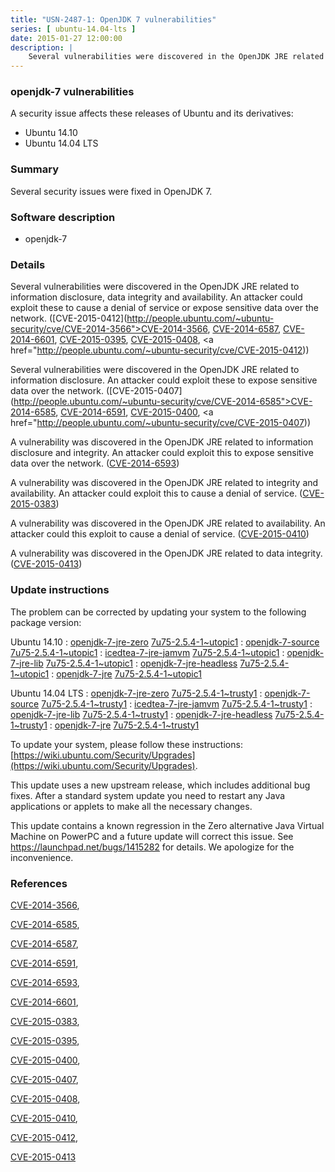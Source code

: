 ```yaml
---
title: "USN-2487-1: OpenJDK 7 vulnerabilities"
series: [ ubuntu-14.04-lts ]
date: 2015-01-27 12:00:00
description: |
    Several vulnerabilities were discovered in the OpenJDK JRE related to information disclosure, data integrity and availability. An attacker could exploit these to cause a denial of service or expose sensitive data over the network. ([CVE-2015-0412](http://people.ubuntu.com/~ubuntu-security/cve/CVE-2014-3566">CVE-2014-3566</a>, <a href="http://people.ubuntu.com/~ubuntu-security/cve/CVE-2014-6587">CVE-2014-6587</a>, <a href="http://people.ubuntu.com/~ubuntu-security/cve/CVE-2014-6601">CVE-2014-6601</a>, <a href="http://people.ubuntu.com/~ubuntu-security/cve/CVE-2015-0395">CVE-2015-0395</a>, <a href="http://people.ubuntu.com/~ubuntu-security/cve/CVE-2015-0408">CVE-2015-0408</a>, <a href="http://people.ubuntu.com/~ubuntu-security/cve/CVE-2015-0412))
--- 
```

 
### openjdk-7 vulnerabilities

A security issue affects these releases of Ubuntu and its derivatives:

* Ubuntu 14.10
* Ubuntu 14.04 LTS

### Summary

Several security issues were fixed in OpenJDK 7. 

### Software description

* openjdk-7 

### Details

Several vulnerabilities were discovered in the OpenJDK JRE related to information disclosure, data integrity and availability. An attacker could exploit these to cause a denial of service or expose sensitive data over the network. ([CVE-2015-0412](http://people.ubuntu.com/~ubuntu-security/cve/CVE-2014-3566">CVE-2014-3566</a>, <a href="http://people.ubuntu.com/~ubuntu-security/cve/CVE-2014-6587">CVE-2014-6587</a>, <a href="http://people.ubuntu.com/~ubuntu-security/cve/CVE-2014-6601">CVE-2014-6601</a>, <a href="http://people.ubuntu.com/~ubuntu-security/cve/CVE-2015-0395">CVE-2015-0395</a>, <a href="http://people.ubuntu.com/~ubuntu-security/cve/CVE-2015-0408">CVE-2015-0408</a>, <a href="http://people.ubuntu.com/~ubuntu-security/cve/CVE-2015-0412))

Several vulnerabilities were discovered in the OpenJDK JRE related to information disclosure. An attacker could exploit these to expose sensitive data over the network. ([CVE-2015-0407](http://people.ubuntu.com/~ubuntu-security/cve/CVE-2014-6585">CVE-2014-6585</a>, <a href="http://people.ubuntu.com/~ubuntu-security/cve/CVE-2014-6591">CVE-2014-6591</a>, <a href="http://people.ubuntu.com/~ubuntu-security/cve/CVE-2015-0400">CVE-2015-0400</a>, <a href="http://people.ubuntu.com/~ubuntu-security/cve/CVE-2015-0407))

A vulnerability was discovered in the OpenJDK JRE related to information disclosure and integrity. An attacker could exploit this to expose sensitive data over the network. ([CVE-2014-6593](http://people.ubuntu.com/~ubuntu-security/cve/CVE-2014-6593))

A vulnerability was discovered in the OpenJDK JRE related to integrity and availability. An attacker could exploit this to cause a denial of service. ([CVE-2015-0383](http://people.ubuntu.com/~ubuntu-security/cve/CVE-2015-0383))

A vulnerability was discovered in the OpenJDK JRE related to availability. An attacker could this exploit to cause a denial of service. ([CVE-2015-0410](http://people.ubuntu.com/~ubuntu-security/cve/CVE-2015-0410))

A vulnerability was discovered in the OpenJDK JRE related to data integrity. ([CVE-2015-0413](http://people.ubuntu.com/~ubuntu-security/cve/CVE-2015-0413)) 

### Update instructions

The problem can be corrected by updating your system to the following package version:

Ubuntu 14.10
 : [openjdk-7-jre-zero](https://launchpad.net/ubuntu/+source/openjdk-7) <span> [7u75-2.5.4-1~utopic1](https://launchpad.net/ubuntu/+source/openjdk-7/7u75-2.5.4-1~utopic1) </span> 
 : [openjdk-7-source](https://launchpad.net/ubuntu/+source/openjdk-7) <span> [7u75-2.5.4-1~utopic1](https://launchpad.net/ubuntu/+source/openjdk-7/7u75-2.5.4-1~utopic1) </span> 
 : [icedtea-7-jre-jamvm](https://launchpad.net/ubuntu/+source/openjdk-7) <span> [7u75-2.5.4-1~utopic1](https://launchpad.net/ubuntu/+source/openjdk-7/7u75-2.5.4-1~utopic1) </span> 
 : [openjdk-7-jre-lib](https://launchpad.net/ubuntu/+source/openjdk-7) <span> [7u75-2.5.4-1~utopic1](https://launchpad.net/ubuntu/+source/openjdk-7/7u75-2.5.4-1~utopic1) </span> 
 : [openjdk-7-jre-headless](https://launchpad.net/ubuntu/+source/openjdk-7) <span> [7u75-2.5.4-1~utopic1](https://launchpad.net/ubuntu/+source/openjdk-7/7u75-2.5.4-1~utopic1) </span> 
 : [openjdk-7-jre](https://launchpad.net/ubuntu/+source/openjdk-7) <span> [7u75-2.5.4-1~utopic1](https://launchpad.net/ubuntu/+source/openjdk-7/7u75-2.5.4-1~utopic1) </span> 

Ubuntu 14.04 LTS
 : [openjdk-7-jre-zero](https://launchpad.net/ubuntu/+source/openjdk-7) <span> [7u75-2.5.4-1~trusty1](https://launchpad.net/ubuntu/+source/openjdk-7/7u75-2.5.4-1~trusty1) </span> 
 : [openjdk-7-source](https://launchpad.net/ubuntu/+source/openjdk-7) <span> [7u75-2.5.4-1~trusty1](https://launchpad.net/ubuntu/+source/openjdk-7/7u75-2.5.4-1~trusty1) </span> 
 : [icedtea-7-jre-jamvm](https://launchpad.net/ubuntu/+source/openjdk-7) <span> [7u75-2.5.4-1~trusty1](https://launchpad.net/ubuntu/+source/openjdk-7/7u75-2.5.4-1~trusty1) </span> 
 : [openjdk-7-jre-lib](https://launchpad.net/ubuntu/+source/openjdk-7) <span> [7u75-2.5.4-1~trusty1](https://launchpad.net/ubuntu/+source/openjdk-7/7u75-2.5.4-1~trusty1) </span> 
 : [openjdk-7-jre-headless](https://launchpad.net/ubuntu/+source/openjdk-7) <span> [7u75-2.5.4-1~trusty1](https://launchpad.net/ubuntu/+source/openjdk-7/7u75-2.5.4-1~trusty1) </span> 
 : [openjdk-7-jre](https://launchpad.net/ubuntu/+source/openjdk-7) <span> [7u75-2.5.4-1~trusty1](https://launchpad.net/ubuntu/+source/openjdk-7/7u75-2.5.4-1~trusty1) </span> 

To update your system, please follow these instructions: [https://wiki.ubuntu.com/Security/Upgrades](https://wiki.ubuntu.com/Security/Upgrades).

This update uses a new upstream release, which includes additional bug fixes. After a standard system update you need to restart any Java applications or applets to make all the necessary changes.

This update contains a known regression in the Zero alternative Java Virtual Machine on PowerPC and a future update will correct this issue. See https://launchpad.net/bugs/1415282 for details. We apologize for the inconvenience. 

### References

 [CVE-2014-3566](http://people.ubuntu.com/~ubuntu-security/cve/CVE-2014-3566), 

 [CVE-2014-6585](http://people.ubuntu.com/~ubuntu-security/cve/CVE-2014-6585), 

 [CVE-2014-6587](http://people.ubuntu.com/~ubuntu-security/cve/CVE-2014-6587), 

 [CVE-2014-6591](http://people.ubuntu.com/~ubuntu-security/cve/CVE-2014-6591), 

 [CVE-2014-6593](http://people.ubuntu.com/~ubuntu-security/cve/CVE-2014-6593), 

 [CVE-2014-6601](http://people.ubuntu.com/~ubuntu-security/cve/CVE-2014-6601), 

 [CVE-2015-0383](http://people.ubuntu.com/~ubuntu-security/cve/CVE-2015-0383), 

 [CVE-2015-0395](http://people.ubuntu.com/~ubuntu-security/cve/CVE-2015-0395), 

 [CVE-2015-0400](http://people.ubuntu.com/~ubuntu-security/cve/CVE-2015-0400), 

 [CVE-2015-0407](http://people.ubuntu.com/~ubuntu-security/cve/CVE-2015-0407), 

 [CVE-2015-0408](http://people.ubuntu.com/~ubuntu-security/cve/CVE-2015-0408), 

 [CVE-2015-0410](http://people.ubuntu.com/~ubuntu-security/cve/CVE-2015-0410), 

 [CVE-2015-0412](http://people.ubuntu.com/~ubuntu-security/cve/CVE-2015-0412), 

 [CVE-2015-0413](http://people.ubuntu.com/~ubuntu-security/cve/CVE-2015-0413)
 
